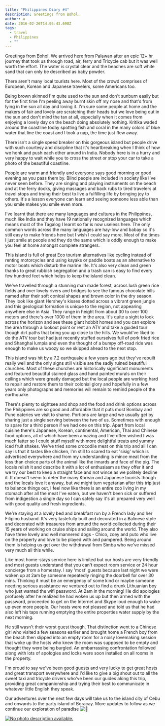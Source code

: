 ```yaml
---
title: "Philippines Diary #4"
description: Greetings from Bohol.
author: a
date: 2016-02-26T14:05:43.698Z
tags:
  - travel
  - Philippines
  - ""
---
```

Greetings from Bohol. We arrived here from Palawan after an epic 12+ hr journey that took us through road, air, ferry and Tricycle cab but it was well worth the effort. The water is crystal clear and the beaches are soft white sand that can only be described as baby powder.

There aren't many local tourists here. Most of the crowd comprises of European, Korean and Japanese travelers, some Americans too.

Being brown skinned I'm quite used to the sun and don't sunburn easily but for the first time I'm peeling away burnt skin off my nose and that's from lying in the sun all day and loving it. I'm sure some people at home and the makers of fair and lovely are scratching their heads but we love being out in the sun and don't mind the tan at all, especially when it comes from enjoying a lovely day on the beach doing absolutely nothing. Kritika waded around the coastline today spotting fish and coral in the many colors of blue water that line the coast and I took a nap, the time just flew away.

There isn't a single speed breaker on this gorgeous island but people drive with such courtesy and discipline that it's heartbreaking when I think of how we honk and push each other around in India. Nobody here is in a hurry and very happy to wait while you to cross the street or stop your car to take a photo of the beautiful coastline.

People are warm and friendly and everyone says good morning or good evening as you pass them by. Blind people are included in society like I've never seen before. They are singing and playing instruments on the beach and at the ferry docks, giving massages and back rubs to tired travelers at travel stops and trying their best to live a fulfilling life by bringing joy to others. It's a lesson everyone can learn and seeing someone less able than you smile makes you smile even more.

I've learnt that there are many languages and cultures in the Philippines, much like India and they have 19 nationally recognized languages which means most of the Tagalog I learnt so far is now useless here. The only common words across the many languages are hay-low and babay so it's still easy to make friends here but I wish I could say more. Most of the times I just smile at people and they do the same which is oddly enough to make you feel at home amongst complete strangers.

This island is full of great Eco tourism alternatives like cycling instead of renting motorcycles and using kayaks or paddle boats as an alternative to motor boats which disturb the marine life. It's also very clean and green thanks to great rubbish segregation and a trash can is easy to find every few hundred feet which helps to keep the island clean.

We've travelled through a stunning man made forest, across lush green rice fields and over lovely rivers and bridges to see the famous chocolate hills named after their soft conical shapes and brown color in the dry season. They look like giant Hershey's kisses dotted across a vibrant green jungle and this geological formation is unique to the region, not appearing anywhere else in Asia. They range in height from about 30 to over 100 meters and there's over 1000 of them in the area. It's quite a sight to look across the horizon and see these giant hobbit homes and you can explore the area through a lookout point or rent an ATV and take a guided tour though dirt paths that bring you up close to the hills. We would've liked to do the ATV tour but had just recently stuffed ourselves full of pork fried rice and Shanghai lumpia and even the thought of a bumpy off-road ride was enough to make us woozy so we skipped ahead to the next stop.

This island was hit by a 7.2 earthquake a few years ago but they've rebuilt really well and the only signs still visible are the sadly ruined beautiful churches. Most of these churches are historically significant monuments and featured beautiful stained glass and hand painted murals on their ceilings which were greatly damaged but the local people are working hard to repair and restore them to their colonial glory and hopefully in a few years only photographs and memories will remain to remind people of the earthquake.

There's plenty to sightsee and shop and the food and drink options across the Philippines are so good and affordable that it puts most Bombay and Pune eateries we visit to shame. Portions are large and we usually get by sharing just a single serving between the two of us. Sometimes with enough to spare for a third person if we had one on this trip. Apart from local cuisine there's Japanese, Korean, continental, American, Thai and Chinese food options, all of which have been amazing and I've often wished I was much fatter so I could stuff myself with more delightful treats and yummy iced fruit shakes. We've tried some crocodile meat on this trip and all I can say is that it tastes like chicken, I'm still to scared to eat 'sisig' which is advertised everywhere and from my understanding is mince meat from the less than choice parts of the animal like the innards and face of the pig. The locals relish it and describe it with a lot of enthusiasm as they offer it and we try our best to keep a straight face and not wince as we politely decline it. It doesn't seem to deter the many Korean and Japanese tourists though and the locals love it anyway, but we might turn vegetarian after this trip just to balance things out, I feel now like there is an entire zoo living in my stomach after all the meat I've eaten, but we haven't been sick or suffered from indigestion a single day so I can safely say it's all prepared very well with good quality and fresh ingredients.

We're staying at a lovely bed and breakfast run by a French lady and her Filipino husband. It's very tastefully built and decorated in a Balinese style and decorated with treasures from around the world collected during their 15 years of working on cruise ships and sailing around the world. They also have three lovely and well mannered dogs - Chico, zoey and puto who live on the property and love to be played with and pampered. Being around them is helping us get over the withdrawal from Simba who we've missed very much all this while.

Like most home-stays service here is limited but our hosts are very friendly and most guests understand that you can't expect room service or 24 hour concierge from a homestay. I say 'most' guests because last night we were woken up at 2am by someone repeatedly ringing the doorbell for over 30 mins. Thinking it must be an emergency of some kind or maybe someone needing serious assistance we ventured out to find a drunk Lithuanian boy who just wanted the wifi password. At 2am in the morning! He did apologies profusely after he realized he had woken us up but then armed with the password, proceeded to get on the Internet and Skype loud enough to wake up even more people. Our hosts were not pleased and told us that he had also left his taps running emptying the entire properties water supply by the next morning.

He still wasn't their worst guest though. That distinction went to a Chinese girl who visited a few seasons earlier and brought home a French boy from the beach then slipped into an empty room for a noisy lovemaking session that woke up the hosts who knew the room was supposed to be empty and thought they were being burgled. An embarrassing confrontation followed along with lots of apologies and locks were soon installed on all rooms in the property.

I'm proud to say we've been good guests and very lucky to get great hosts and great transport everywhere and I'd like to give a big shout out to all the sweet taxi and tricycle drivers who've been our guides along this trip, providing great companionship and trying their best to communicate in whatever little English they speak.

Our adventures over the next few days will take us to the island city of Cebu and onwards to the party island of Boracay. More updates to follow as we continue our exploration of paradise ![🙂](https://static.xx.fbcdn.net/images/emoji.php/v9/t4c/1/16/1f642.png)

[![No photo description available.](https://scontent-bom1-1.xx.fbcdn.net/v/t1.18169-9/1517404_10153883743821768_7369208241603814435_n.jpg?stp=dst-jpg_p180x540&_nc_cat=104&ccb=1-7&_nc_sid=8bfeb9&_nc_ohc=DzFDFS0QSxcAX9kN41c&_nc_ht=scontent-bom1-1.xx&oh=00_AfBCYJDQ5hw98OQZAFLHpci6axcZCMoRql3fowXjaMcnzw&oe=64708367)](https://www.facebook.com/photo/?fbid=10153883743821768&set=a.10150180419066768&__cft__[0]=AZUZhCDVz7QtRERNRow0WSFsQ7sLWc9KYtSLo3bbWZ9GOP0EhZFSQi0rq3Rybai3mEUCHHETGwGTXoZUP1I1cfSEkYlsVWwzd73zR2HMnBKSn2euHv3ACeNli3YaMBxOzZSj0CSuf79LWJ2iyM_1-FXAAL7SWI6SZmfvKDU2P40J_A&__tn__=EH-R)